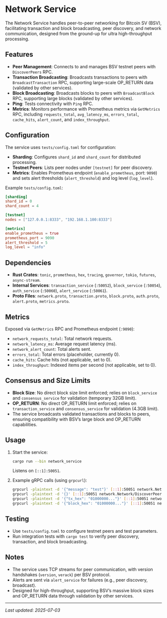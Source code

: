 # Network Service

The Network Service handles peer-to-peer networking for Bitcoin SV (BSV), facilitating transaction and block broadcasting, peer discovery, and network communication, designed from the ground-up for ultra high-throughput processing.

## Features

- **Peer Management**: Connects to and manages BSV testnet peers with `DiscoverPeers` RPC.
- **Transaction Broadcasting**: Broadcasts transactions to peers with `BroadcastTransaction` RPC, supporting large-scale OP_RETURN data (validated by other services).
- **Block Broadcasting**: Broadcasts blocks to peers with `BroadcastBlock` RPC, supporting large blocks (validated by other services).
- **Ping**: Tests connectivity with `Ping` RPC.
- **Metrics**: Monitors performance with Prometheus metrics via `GetMetrics` RPC, including `requests_total`, `avg_latency_ms`, `errors_total`, `cache_hits`, `alert_count`, and `index_throughput`.

## Configuration

The service uses `tests/config.toml` for configuration:
- **Sharding**: Configures `shard_id` and `shard_count` for distributed processing.
- **Testnet Peers**: Lists peer nodes under `[testnet]` for peer discovery.
- **Metrics**: Enables Prometheus endpoint (`enable_prometheus`, port: `9090`) and sets alert thresholds (`alert_threshold`) and log level (`log_level`).

Example `tests/config.toml`:
```toml
[sharding]
shard_id = 0
shard_count = 4

[testnet]
nodes = ["127.0.0.1:8333", "192.168.1.100:8333"]

[metrics]
enable_prometheus = true
prometheus_port = 9090
alert_threshold = 5
log_level = "info"
```

## Dependencies

- **Rust Crates**: `tonic`, `prometheus`, `hex`, `tracing`, `governor`, `tokio`, `futures`, `async-stream`.
- **Internal Services**: `transaction_service` (`:50052`), `block_service` (`:50054`), `auth_service` (`:50060`), `alert_service` (`:50061`).
- **Proto Files**: `network.proto`, `transaction.proto`, `block.proto`, `auth.proto`, `alert.proto`, `metrics.proto`.

## Metrics

Exposed via `GetMetrics` RPC and Prometheus endpoint (`:9090`):
- `network_requests_total`: Total network requests.
- `network_latency_ms`: Average request latency (ms).
- `network_alert_count`: Total alerts sent.
- `errors_total`: Total errors (placeholder, currently 0).
- `cache_hits`: Cache hits (not applicable, set to 0).
- `index_throughput`: Indexed items per second (not applicable, set to 0).

## Consensus and Size Limits

- **Block Size**: No direct block size limit enforced; relies on `block_service` and `consensus_service` for validation (temporary 32GB limit).
- **OP_RETURN**: No direct OP_RETURN limit enforced; relies on `transaction_service` and `consensus_service` for validation (4.3GB limit).
- The service broadcasts validated transactions and blocks to peers, ensuring compatibility with BSV’s large block and OP_RETURN capabilities.

## Usage

1. Start the service:
   ```bash
   cargo run --bin network_service
   ```
   Listens on `[::1]:50051`.

2. Example gRPC calls (using `grpcurl`):
   ```bash
   grpcurl -plaintext -d '{"message": "test"}' [::1]:50051 network.Network/Ping
   grpcurl -plaintext -d '{}' [::1]:50051 network.Network/DiscoverPeers
   grpcurl -plaintext -d '{"tx_hex": "01000000..."}' [::1]:50051 network.Network/BroadcastTransaction
   grpcurl -plaintext -d '{"block_hex": "01000000..."}' [::1]:50051 network.Network/BroadcastBlock
   ```

## Testing

- Use `tests/config.toml` to configure testnet peers and test parameters.
- Run integration tests with `cargo test` to verify peer discovery, transaction, and block broadcasting.

## Notes

- The service uses TCP streams for peer communication, with version handshakes (`version`, `verack`) per BSV protocol.
- Alerts are sent via `alert_service` for failures (e.g., peer discovery, broadcast).
- Designed for high-throughput, supporting BSV’s massive block sizes and OP_RETURN data through validation by other services.

---
*Last updated: 2025-07-03*
